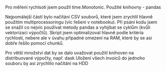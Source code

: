 Pro měření rychlsoti jsem použil time.Monotonic.
Použité knihovny - pandas

Nejpomálejší částí bylo načítání CSV souborů, které jsem zrychlil hlavně použitím multiprocessoringu (víc řešení v notebooku).
Při psání kodu jsem se snažil co nejvíc používat metody pandas a vyhýbat se cyklům (kvůli vektorizaci výpočtů).
Skript jsem optimalizoval hlavně podle kritéria rychlosti, nebere ale v úvahu případné omezení na RAM, které by se asi dobře řešilo pomocí chunků.

Pro větší množství dat by se dalo uvažovat použití knihoven na distribuované výpočty, např. dask
Uložení všech invoiců do jednoho souboru by asi zrychlilo načítání na HDD